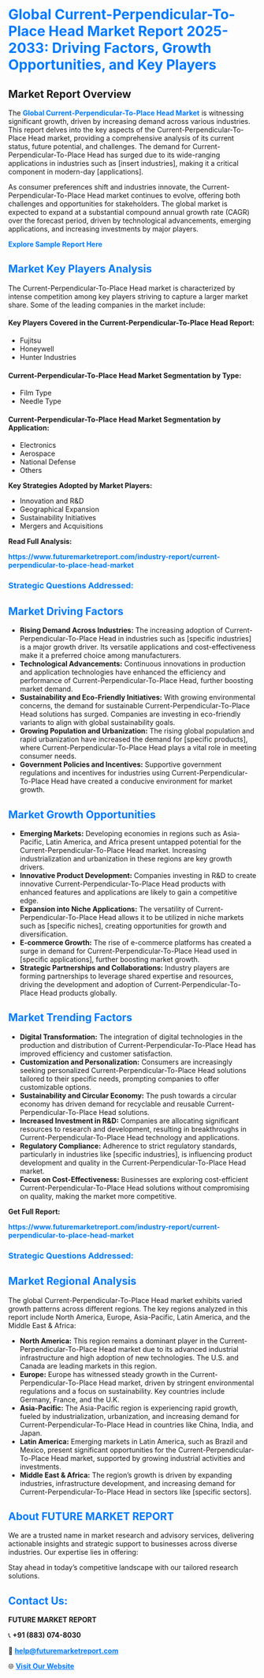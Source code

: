 <h1 style="color: #007BFF;">Global Current-Perpendicular-To-Place Head Market Report 2025-2033: Driving Factors, Growth Opportunities, and Key Players</h1>

<section id="overview">
<h2>Market Report Overview</h2>
<p>The <a href="https://www.futuremarketreport.com/industry-report/current-perpendicular-to-place-head-market" style="color: #007BFF; text-decoration: none;"><strong>Global Current-Perpendicular-To-Place Head Market</strong></a> is witnessing significant growth, driven by increasing demand across various industries. This report delves into the key aspects of the Current-Perpendicular-To-Place Head market, providing a comprehensive analysis of its current status, future potential, and challenges. The demand for Current-Perpendicular-To-Place Head has surged due to its wide-ranging applications in industries such as [insert industries], making it a critical component in modern-day [applications].</p>
<p>As consumer preferences shift and industries innovate, the Current-Perpendicular-To-Place Head market continues to evolve, offering both challenges and opportunities for stakeholders. The global market is expected to expand at a substantial compound annual growth rate (CAGR) over the forecast period, driven by technological advancements, emerging applications, and increasing investments by major players.</p>
</section>

<section id="overview">
<p><a href="https://www.futuremarketreport.com/request-sample/reportId=76246" style="color: #007BFF; text-decoration: none;"><strong>Explore Sample Report Here</strong></a></p>
</section>

<section id="key-players">
<h2 style="color: #007BFF;">Market Key Players Analysis</h2>
<p>The Current-Perpendicular-To-Place Head market is characterized by intense competition among key players striving to capture a larger market share. Some of the leading companies in the market include:</p>
<h4>Key Players Covered in the Current-Perpendicular-To-Place Head Report:</h4>
<ul><li>Fujitsu</li><li>Honeywell</li><li>Hunter Industries</li></ul>
<h4>Current-Perpendicular-To-Place Head Market Segmentation by Type:</h4>
<ul><li>Film Type</li><li>Needle Type</li></ul>

<h4>Current-Perpendicular-To-Place Head Market Segmentation by Application:</h4>
<ul><li>Electronics</li><li>Aerospace</li><li>National Defense</li><li>Others</li></ul>
<p><strong>Key Strategies Adopted by Market Players:</strong></p>
<ul>
<li>Innovation and R&D</li>
<li>Geographical Expansion</li>
<li>Sustainability Initiatives</li>
<li>Mergers and Acquisitions</li>
</ul>
</section>

<section>
<p><strong>Read Full Analysis: </strong></p><a href="https://www.futuremarketreport.com/industry-report/current-perpendicular-to-place-head-market" style="color: #007BFF; text-decoration: none;"><strong>https://www.futuremarketreport.com/industry-report/current-perpendicular-to-place-head-market</strong></a>
<h3 style="color: #007BFF;">Strategic Questions Addressed:</h3>
</section>

<section id="driving-factors">
<h2 style="color: #007BFF;">Market Driving Factors</h2>
<ul>
<li><strong>Rising Demand Across Industries:</strong> The increasing adoption of Current-Perpendicular-To-Place Head in industries such as [specific industries] is a major growth driver. Its versatile applications and cost-effectiveness make it a preferred choice among manufacturers.</li>
<li><strong>Technological Advancements:</strong> Continuous innovations in production and application technologies have enhanced the efficiency and performance of Current-Perpendicular-To-Place Head, further boosting market demand.</li>
<li><strong>Sustainability and Eco-Friendly Initiatives:</strong> With growing environmental concerns, the demand for sustainable Current-Perpendicular-To-Place Head solutions has surged. Companies are investing in eco-friendly variants to align with global sustainability goals.</li>
<li><strong>Growing Population and Urbanization:</strong> The rising global population and rapid urbanization have increased the demand for [specific products], where Current-Perpendicular-To-Place Head plays a vital role in meeting consumer needs.</li>
<li><strong>Government Policies and Incentives:</strong> Supportive government regulations and incentives for industries using Current-Perpendicular-To-Place Head have created a conducive environment for market growth.</li>
</ul>
</section>

<section id="growth-opportunities">
<h2 style="color: #007BFF;">Market Growth Opportunities</h2>
<ul>
<li><strong>Emerging Markets:</strong> Developing economies in regions such as Asia-Pacific, Latin America, and Africa present untapped potential for the Current-Perpendicular-To-Place Head market. Increasing industrialization and urbanization in these regions are key growth drivers.</li>
<li><strong>Innovative Product Development:</strong> Companies investing in R&D to create innovative Current-Perpendicular-To-Place Head products with enhanced features and applications are likely to gain a competitive edge.</li>
<li><strong>Expansion into Niche Applications:</strong> The versatility of Current-Perpendicular-To-Place Head allows it to be utilized in niche markets such as [specific niches], creating opportunities for growth and diversification.</li>
<li><strong>E-commerce Growth:</strong> The rise of e-commerce platforms has created a surge in demand for Current-Perpendicular-To-Place Head used in [specific applications], further boosting market growth.</li>
<li><strong>Strategic Partnerships and Collaborations:</strong> Industry players are forming partnerships to leverage shared expertise and resources, driving the development and adoption of Current-Perpendicular-To-Place Head products globally.</li>
</ul>
</section>

<section id="trending-factors">
<h2 style="color: #007BFF;">Market Trending Factors</h2>
<ul>
<li><strong>Digital Transformation:</strong> The integration of digital technologies in the production and distribution of Current-Perpendicular-To-Place Head has improved efficiency and customer satisfaction.</li>
<li><strong>Customization and Personalization:</strong> Consumers are increasingly seeking personalized Current-Perpendicular-To-Place Head solutions tailored to their specific needs, prompting companies to offer customizable options.</li>
<li><strong>Sustainability and Circular Economy:</strong> The push towards a circular economy has driven demand for recyclable and reusable Current-Perpendicular-To-Place Head solutions.</li>
<li><strong>Increased Investment in R&D:</strong> Companies are allocating significant resources to research and development, resulting in breakthroughs in Current-Perpendicular-To-Place Head technology and applications.</li>
<li><strong>Regulatory Compliance:</strong> Adherence to strict regulatory standards, particularly in industries like [specific industries], is influencing product development and quality in the Current-Perpendicular-To-Place Head market.</li>
<li><strong>Focus on Cost-Effectiveness:</strong> Businesses are exploring cost-efficient Current-Perpendicular-To-Place Head solutions without compromising on quality, making the market more competitive.</li>
</ul>
</section>

<section>
<p><strong>Get Full Report: </strong></p><a href="https://www.futuremarketreport.com/industry-report/current-perpendicular-to-place-head-market" style="color: #007BFF; text-decoration: none;"><strong>https://www.futuremarketreport.com/industry-report/current-perpendicular-to-place-head-market</strong></a>
<h3 style="color: #007BFF;">Strategic Questions Addressed:</h3>
</section>


<section id="regional-analysis">
<h2 style="color: #007BFF;">Market Regional Analysis</h2>
<p>The global Current-Perpendicular-To-Place Head market exhibits varied growth patterns across different regions. The key regions analyzed in this report include North America, Europe, Asia-Pacific, Latin America, and the Middle East & Africa:</p>
<ul>
<li><strong>North America:</strong> This region remains a dominant player in the Current-Perpendicular-To-Place Head market due to its advanced industrial infrastructure and high adoption of new technologies. The U.S. and Canada are leading markets in this region.</li>
<li><strong>Europe:</strong> Europe has witnessed steady growth in the Current-Perpendicular-To-Place Head market, driven by stringent environmental regulations and a focus on sustainability. Key countries include Germany, France, and the U.K.</li>
<li><strong>Asia-Pacific:</strong> The Asia-Pacific region is experiencing rapid growth, fueled by industrialization, urbanization, and increasing demand for Current-Perpendicular-To-Place Head in countries like China, India, and Japan.</li>
<li><strong>Latin America:</strong> Emerging markets in Latin America, such as Brazil and Mexico, present significant opportunities for the Current-Perpendicular-To-Place Head market, supported by growing industrial activities and investments.</li>
<li><strong>Middle East & Africa:</strong> The region’s growth is driven by expanding industries, infrastructure development, and increasing demand for Current-Perpendicular-To-Place Head in sectors like [specific sectors].</li>
</ul>
</section>

<footer>
<h2 style="color: #007BFF;">About FUTURE MARKET REPORT</h2>
<p>We are a trusted name in market research and advisory services, delivering actionable insights and strategic support to businesses across diverse industries. Our expertise lies in offering:</p>

<p>Stay ahead in today’s competitive landscape with our tailored research solutions.</p>

<h2 style="color: #007BFF;">Contact Us:</h2>
<p><strong>FUTURE MARKET REPORT</strong></p>
<p>📞 <strong>+91 (883) 074-8030</strong></p>
<p>📧 <strong><a href="mailto:help@futuremarketreport.com" style="color: #007BFF;">help@futuremarketreport.com</a></strong></p>
<p>🌐 <strong><a href="https://www.futuremarketreport.com/" style="color: #007BFF;">Visit Our Website</a></strong></p>
</footer>